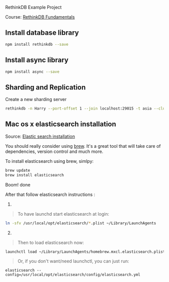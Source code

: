 RethinkDB Example Project

Course: [RethinkDB Fundamentals](http://www.pluralsight.com/courses/rethinkdb-fundamentals)

## Install database library

```bash
npm install rethinkdb --save
```

## Install async library

```bash
npm install async --save
```

## Sharding and Replication

Create a new sharding server

```bash
rethinkdb -n Harry --port-offset 1 --join localhost:29015 -t asia --cluster-port 29017 --driver-port 28017 --http-port 8082
```

## Mac os x elasticsearch installation

Source: [Elastic search installation](http://stackoverflow.com/questions/22850247/installing-elasticsearch-on-osx-mavericks/22855889#22855889)

You should really consider using [brew](http://brew.sh/). It's a great tool that will take care of dependencies, version control and much more.

To install elasticsearch using brew, simlpy:

```bash
brew update
brew install elasticsearch
```

Boom! done

After that follow elasticsearch instructions :

1.

> To have launchd start elasticsearch at login:

```bash
ln -sfv /usr/local/opt/elasticsearch/*.plist ~/Library/LaunchAgents
```

2.

> Then to load elasticsearch now:

```bash
launchctl load ~/Library/LaunchAgents/homebrew.mxcl.elasticsearch.plist
```

> Or, if you don't want/need launchctl, you can just run:

```elasticsearch --config=/usr/local/opt/elasticsearch/config/elasticsearch.yml```
